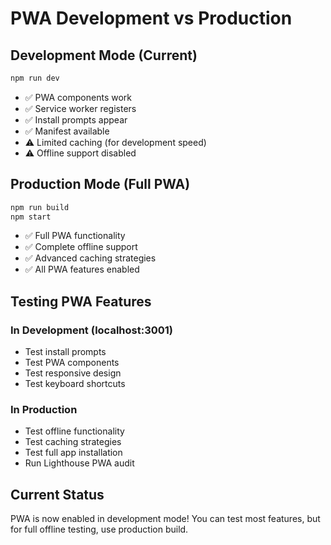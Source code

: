 # PWA Development vs Production

## Development Mode (Current)
```bash
npm run dev
```
- ✅ PWA components work
- ✅ Service worker registers
- ✅ Install prompts appear
- ✅ Manifest available
- ⚠️ Limited caching (for development speed)
- ⚠️ Offline support disabled

## Production Mode (Full PWA)
```bash
npm run build
npm start
```
- ✅ Full PWA functionality
- ✅ Complete offline support
- ✅ Advanced caching strategies
- ✅ All PWA features enabled

## Testing PWA Features

### In Development (localhost:3001)
- Test install prompts
- Test PWA components
- Test responsive design
- Test keyboard shortcuts

### In Production
- Test offline functionality
- Test caching strategies
- Test full app installation
- Run Lighthouse PWA audit

## Current Status
PWA is now enabled in development mode! You can test most features, but for full offline testing, use production build.
